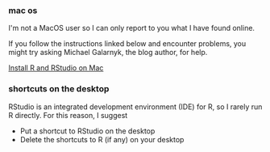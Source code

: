 ### mac os

I'm not a MacOS user so I can only report to you what I have found online.

If you follow the instructions linked below and encounter problems, you might try asking Michael Galarnyk, the blog author, for help.

[Install R and RStudio on Mac](https://medium.com/@GalarnykMichael/install-r-and-rstudio-on-mac-e911606ce4f4)

### shortcuts on the desktop

RStudio is an integrated development environment (IDE) for R, so I rarely run R directly. For this reason, I suggest

-   Put a shortcut to RStudio on the desktop
-   Delete the shortcuts to R (if any) on your desktop
